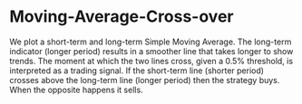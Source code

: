 # Moving-Average-Cross-over
We plot a short-term and long-term Simple Moving Average. The long-term indicator (longer period) results in a smoother line that takes longer to show trends.  The moment at which the two lines cross, given a 0.5% threshold, is interpreted as a trading signal. If the short-term line (shorter period) crosses above the long-term line (longer period) then the strategy buys. When the opposite happens it sells.
